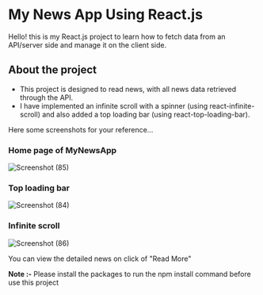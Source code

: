 # My News App Using React.js

Hello! this is my React.js project to learn how to fetch data from an API/server side and manage it on the client side.

## About the project

- This project is designed to read news, with all news data retrieved through the API.
- I have implemented an infinite scroll with a spinner (using react-infinite-scroll) and also added a top loading bar (using react-top-loading-bar).

Here some screenshots for your reference...

### Home page of MyNewsApp

![Screenshot (85)](https://github.com/user-attachments/assets/a69a6d7e-d21f-4217-851d-8f8752269004)


### Top loading bar

![Screenshot (84)](https://github.com/user-attachments/assets/f62d8454-870b-4895-9f63-c72aeeaa1c29)


### Infinite scroll

![Screenshot (86)](https://github.com/user-attachments/assets/babf4a89-c1de-4573-a9ee-7dfa9170944c)


You can view the detailed news on click of "Read More"

**Note :-** Please install the packages to run the npm install command before use this project
